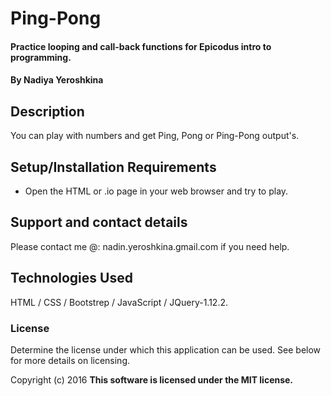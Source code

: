 # Ping-Pong

#### Practice looping and call-back functions for Epicodus intro to programming.

#### By Nadiya Yeroshkina

## Description

You can play with numbers and get Ping, Pong or Ping-Pong output's.

## Setup/Installation Requirements

* Open the HTML or .io page in your web browser and try to play.


## Support and contact details

Please contact me @: nadin.yeroshkina.gmail.com if you need help.
## Technologies Used

HTML / CSS / Bootstrep / JavaScript / JQuery-1.12.2.
### License

Determine the license under which this application can be used. See below for more details on licensing.


Copyright (c) 2016 **This software is licensed under the MIT license.**
